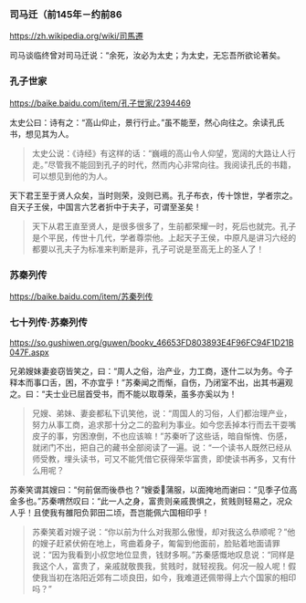 ### 司马迁（前145年－约前86
https://zh.wikipedia.org/wiki/司馬遷

司马谈临终曾对司马迁说：“余死，汝必为太史；为太史，无忘吾所欲论著矣。

### 孔子世家
https://baike.baidu.com/item/孔子世家/2394469

太史公曰：诗有之：“高山仰止，景行行止。”虽不能至，然心向往之。余读孔氏书，想见其为人。
>太史公说：《诗经》有这样的话：“巍峨的高山令人仰望，宽阔的大路让人行走。”尽管我不能回到孔子的时代，然而内心非常向往。我阅读孔氏的书籍，可以想见到他的为人。

天下君王至于贤人众矣，当时则荣，没则已焉。孔子布衣，传十馀世，学者宗之。自天子王侯，中国言六艺者折中于夫子，可谓至圣矣！
>天下从君王直至贤人，是很多很多了，生前都荣耀一时，死后也就完。孔子是个平民，传世十几代，学者尊崇他。上起天子王侯，中原凡是讲习六经的都要以孔夫子为标准来判断是非，孔子可说是至高无上的圣人了！

### 苏秦列传
https://baike.baidu.com/item/苏秦列传

### 七十列传·苏秦列传
https://so.gushiwen.org/guwen/bookv_46653FD803893E4F96FC94F1D21B047F.aspx

兄弟嫂妹妻妾窃皆笑之，曰：“周人之俗，治产业，力工商，逐什二以为务。今子释本而事口舌，困，不亦宜乎！”苏秦闻之而惭，自伤，乃闭室不出，出其书遍观之。曰：“夫士业已屈首受书，而不能以取尊荣，虽多亦奚以为！
>兄嫂、弟妹、妻妾都私下讥笑他，说：“周国人的习俗，人们都治理产业，努力从事工商，追求那十分之二的盈利为事业。如今您丢掉本行而去干耍嘴皮子的事，穷困潦倒，不也应该嘛！”苏秦听了这些话，暗自惭愧、伤感，就闭门不出，把自己的藏书全部阅读了一遍。说：“一个读书人既然已经从师受教，埋头读书，可又不能凭借它获得荣华富贵，即使读书再多，又有什么用呢？

苏秦笑谓其嫂曰：“何前倨而後恭也？”嫂委蒲服，以面掩地而谢曰：“见季子位高金多也。”苏秦喟然叹曰：“此一人之身，富贵则亲戚畏惧之，贫贱则轻易之，况众人乎！且使我有雒阳负郭田二顷，吾岂能佩六国相印乎！
>苏秦笑着对嫂子说：“你以前为什么对我那么傲慢，却对我这么恭顺呢？”他的嫂子赶紧伏俯在地上，弯曲着身子，匍匐到他面前，脸贴着地面请罪说：“因为我看到小叔您地位显贵，钱财多啊。”苏秦感慨地叹息说：“同样是我这个人，富贵了，亲戚就敬畏我，贫贱时，就轻视我。何况一般人呢！假使我当初在洛阳近郊有二顷良田，如今，我难道还佩带得上六个国家的相印吗？”
